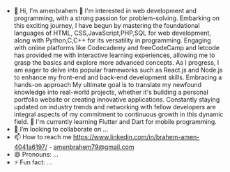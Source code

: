 - 👋 Hi, I’m amenbrahem
👀 I'm interested in web development and programming, with a strong passion for problem-solving. Embarking on this exciting journey, I have begun by mastering the foundational languages of HTML, CSS,JavaScript,PHP,SQL for web development, along with Python,C,C++ for its versatility in programming. Engaging with online platforms like Codecademy and freeCodeCamp and letcode has provided me with interactive learning experiences, allowing me to grasp the basics and explore more advanced concepts. As I progress, I am eager to delve into popular frameworks such as React.js and Node.js to enhance my front-end and back-end development skills. Embracing a hands-on approach
My ultimate goal is to translate my newfound knowledge into real-world projects, whether it's building a personal portfolio website or creating innovative applications. Constantly staying updated on industry trends and networking with fellow developers are integral aspects of my commitment to continuous growth in this dynamic field.
🌱 I'm currently learning Flutter and Dart for mobile programming.
- 💞️ I’m looking to collaborate on ...
- 📫 How to reach me  https://www.linkedin.com/in/brahem-amen-4041a6197/ - amenbrahem79@gmail.com
- 😄 Pronouns: ...
- ⚡ Fun fact: ...

<!---
amenbrahem/amenbrahem is a ✨ special ✨ repository because its `README.md` (this file) appears on your GitHub profile.
You can click the Preview link to take a look at your changes.
--->

